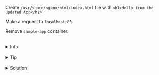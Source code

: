 
Create `/usr/share/nginx/html/index.html` file with `<h1>Hello from the updated App</h1>`

Make a request to `localhost:80`.

Remove `sample-app` container.

<br>
<details><summary>Info</summary>
<br>

```plain
If the bind mount is empty, it won't contain data from the container.
However, if it already has data, that data will be replaced by the container's data on the host.

Documentation - https://docs.docker.com/storage/bind-mounts/#mount-into-a-non-empty-directory-on-the-container.
```

</details>

<br>
<details><summary>Tip</summary>
<br>

```plain
Use --mount or -v flag to mount volume.

Use -d flag to run container in the detached mode.

Use the command 'curl' for making a request to localhost.

Use echo and > to create file.
```

</details>


<br>
<details><summary>Solution</summary>
<br>

<br>

Create index.html file:

<br>

```plain
docker exec sample-app sh -c "echo '<h1>Hello from the updated App</h1>' > /usr/share/nginx/html/index.html"
```{{exec}}

<br>

Make a request to `localhost:80`:

<br>

```plain
curl localhost:80
```{{exec}}

<br>

Remove the `sample-app` container:

<br>

```plain
docker rm -f sample-app
```{{exec}}
OR
```plain
docker stop sample app && docker rm sample-app
```{{copy}}